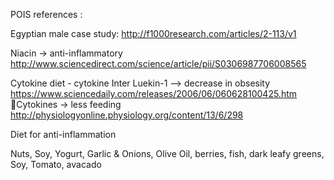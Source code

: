 POIS references :

Egyptian male case study:
http://f1000research.com/articles/2-113/v1


Niacin -> anti-inflammatory
http://www.sciencedirect.com/science/article/pii/S0306987706008565

Cytokine diet - cytokine Inter Luekin-1 --> decrease in obsesity
https://www.sciencedaily.com/releases/2006/06/060628100425.htm

Cytokines → less feeding
http://physiologyonline.physiology.org/content/13/6/298

Diet for anti-inflammation

Nuts, Soy, Yogurt, Garlic & Onions, Olive Oil, berries, fish, dark leafy greens, Soy, Tomato, avacado
